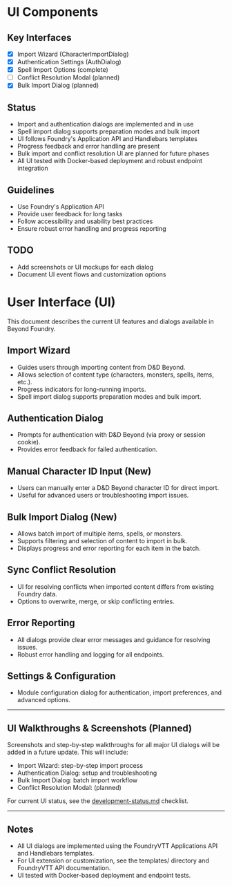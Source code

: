 # UI Components

## Key Interfaces
- [x] Import Wizard (CharacterImportDialog)
- [x] Authentication Settings (AuthDialog)
- [x] Spell Import Options (complete)
- [ ] Conflict Resolution Modal (planned)
- [x] Bulk Import Dialog (planned)

## Status
- Import and authentication dialogs are implemented and in use
- Spell import dialog supports preparation modes and bulk import
- UI follows Foundry's Application API and Handlebars templates
- Progress feedback and error handling are present
- Bulk import and conflict resolution UI are planned for future phases
- All UI tested with Docker-based deployment and robust endpoint integration

## Guidelines
- Use Foundry's Application API
- Provide user feedback for long tasks
- Follow accessibility and usability best practices
- Ensure robust error handling and progress reporting

## TODO
- Add screenshots or UI mockups for each dialog
- Document UI event flows and customization options

# User Interface (UI)

This document describes the current UI features and dialogs available in Beyond Foundry.

## Import Wizard
- Guides users through importing content from D&D Beyond.
- Allows selection of content type (characters, monsters, spells, items, etc.).
- Progress indicators for long-running imports.
- Spell import dialog supports preparation modes and bulk import.

## Authentication Dialog
- Prompts for authentication with D&D Beyond (via proxy or session cookie).
- Provides error feedback for failed authentication.

## Manual Character ID Input (New)
- Users can manually enter a D&D Beyond character ID for direct import.
- Useful for advanced users or troubleshooting import issues.

## Bulk Import Dialog (New)
- Allows batch import of multiple items, spells, or monsters.
- Supports filtering and selection of content to import in bulk.
- Displays progress and error reporting for each item in the batch.

## Sync Conflict Resolution
- UI for resolving conflicts when imported content differs from existing Foundry data.
- Options to overwrite, merge, or skip conflicting entries.

## Error Reporting
- All dialogs provide clear error messages and guidance for resolving issues.
- Robust error handling and logging for all endpoints.

## Settings & Configuration
- Module configuration dialog for authentication, import preferences, and advanced options.

---

## UI Walkthroughs & Screenshots (Planned)

Screenshots and step-by-step walkthroughs for all major UI dialogs will be added in a future update. This will include:
- Import Wizard: step-by-step import process
- Authentication Dialog: setup and troubleshooting
- Bulk Import Dialog: batch import workflow
- Conflict Resolution Modal: (planned)

For current UI status, see the [development-status.md](development-status.md) checklist.

---

## Notes
- All UI dialogs are implemented using the FoundryVTT Applications API and Handlebars templates.
- For UI extension or customization, see the templates/ directory and FoundryVTT API documentation.
- UI tested with Docker-based deployment and endpoint tests.
